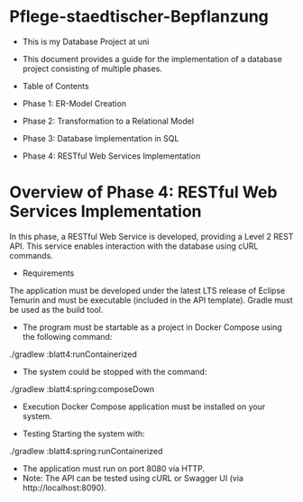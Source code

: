 # Pflege-staedtischer-Bepflanzung
- This is my Database Project at uni
- This document provides a guide for the implementation of a database project consisting of multiple phases.

- Table of Contents
- Phase 1: ER-Model Creation
- Phase 2: Transformation to a Relational Model
- Phase 3: Database Implementation in SQL
- Phase 4: RESTful Web Services Implementation


# Overview of Phase 4: RESTful Web Services Implementation
In this phase, a RESTful Web Service is developed, providing a Level 2 REST API. This service enables interaction with the database using cURL commands.

- Requirements

The application must be developed under the latest LTS release of Eclipse Temurin and must be executable (included in the API template).
Gradle must be used as the build tool.
- The program must be startable as a project in Docker Compose using the following command:

./gradlew :blatt4:runContainerized

- The system could be stopped with the command:

./gradlew :blatt4:spring:composeDown

- Execution
Docker Compose application must be installed on your system.

- Testing
Starting the system with:

./gradlew :blatt4:spring:runContainerized

- The application must run on port 8080 via HTTP.
- Note: The API can be tested using cURL or Swagger UI (via http://localhost:8090).






